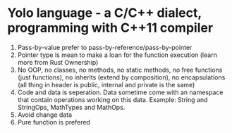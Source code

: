 # Yolo language - a C/C++ dialect, programming with C++11 compiler

1. Pass-by-value prefer to pass-by-reference/pass-by-pointer
2. Pointer type is mean to make a loan for the function execution (learn more from Rust Ownership)
3. No OOP, no classes, no methods, no static methods, no free functions (just functions), no inherits (extend by composition), no encapsulations (all thing in header is public, internal and private is the same)
4. Code and data is seperation. Data sometime come with an namespace that contain operations working on this data. Example: String and StringOps, MathTypes and MathOps.
5. Avoid change data
6. Pure function is prefered